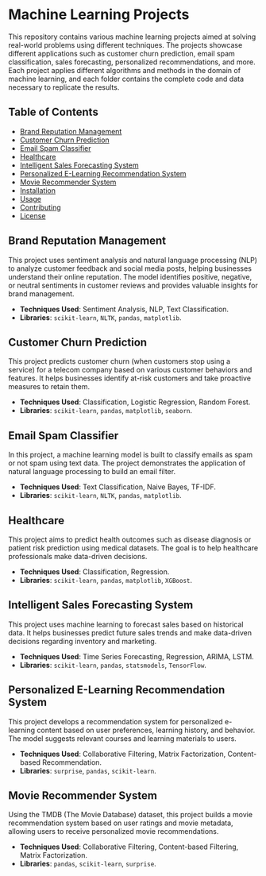 # Machine Learning Projects

This repository contains various machine learning projects aimed at solving real-world problems using different techniques. The projects showcase different applications such as customer churn prediction, email spam classification, sales forecasting, personalized recommendations, and more. Each project applies different algorithms and methods in the domain of machine learning, and each folder contains the complete code and data necessary to replicate the results.

## Table of Contents
- [Brand Reputation Management](#brand-reputation-management)
- [Customer Churn Prediction](#customer-churn-prediction)
- [Email Spam Classifier](#email-spam-classifier)
- [Healthcare](#healthcare)
- [Intelligent Sales Forecasting System](#intelligent-sales-forecasting-system)
- [Personalized E-Learning Recommendation System](#personalized-e-learning-recommendation-system)
- [Movie Recommender System](#movie-recommender-system)
- [Installation](#installation)
- [Usage](#usage)
- [Contributing](#contributing)
- [License](#license)

## Brand Reputation Management
This project uses sentiment analysis and natural language processing (NLP) to analyze customer feedback and social media posts, helping businesses understand their online reputation. The model identifies positive, negative, or neutral sentiments in customer reviews and provides valuable insights for brand management.

- **Techniques Used**: Sentiment Analysis, NLP, Text Classification.
- **Libraries**: `scikit-learn`, `NLTK`, `pandas`, `matplotlib`.

## Customer Churn Prediction
This project predicts customer churn (when customers stop using a service) for a telecom company based on various customer behaviors and features. It helps businesses identify at-risk customers and take proactive measures to retain them.

- **Techniques Used**: Classification, Logistic Regression, Random Forest.
- **Libraries**: `scikit-learn`, `pandas`, `matplotlib`, `seaborn`.

## Email Spam Classifier
In this project, a machine learning model is built to classify emails as spam or not spam using text data. The project demonstrates the application of natural language processing to build an email filter.

- **Techniques Used**: Text Classification, Naive Bayes, TF-IDF.
- **Libraries**: `scikit-learn`, `NLTK`, `pandas`, `matplotlib`.

## Healthcare
This project aims to predict health outcomes such as disease diagnosis or patient risk prediction using medical datasets. The goal is to help healthcare professionals make data-driven decisions.

- **Techniques Used**: Classification, Regression.
- **Libraries**: `scikit-learn`, `pandas`, `matplotlib`, `XGBoost`.

## Intelligent Sales Forecasting System
This project uses machine learning to forecast sales based on historical data. It helps businesses predict future sales trends and make data-driven decisions regarding inventory and marketing.

- **Techniques Used**: Time Series Forecasting, Regression, ARIMA, LSTM.
- **Libraries**: `scikit-learn`, `pandas`, `statsmodels`, `TensorFlow`.

## Personalized E-Learning Recommendation System
This project develops a recommendation system for personalized e-learning content based on user preferences, learning history, and behavior. The model suggests relevant courses and learning materials to users.

- **Techniques Used**: Collaborative Filtering, Matrix Factorization, Content-based Recommendation.
- **Libraries**: `surprise`, `pandas`, `scikit-learn`.

## Movie Recommender System
Using the TMDB (The Movie Database) dataset, this project builds a movie recommendation system based on user ratings and movie metadata, allowing users to receive personalized movie recommendations.

- **Techniques Used**: Collaborative Filtering, Content-based Filtering, Matrix Factorization.
- **Libraries**: `pandas`, `scikit-learn`, `surprise`.


